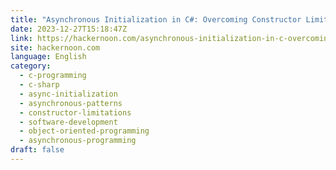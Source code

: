 ```yaml
---
title: "Asynchronous Initialization in C#: Overcoming Constructor Limitations"
date: 2023-12-27T15:18:47Z
link: https://hackernoon.com/asynchronous-initialization-in-c-overcoming-constructor-limitations?source=rss&utm_medium=RSS&utm_source=news.12bit.vn
site: hackernoon.com
language: English
category:
  - c-programming
  - c-sharp
  - async-initialization
  - asynchronous-patterns
  - constructor-limitations
  - software-development
  - object-oriented-programming
  - asynchronous-programming
draft: false
---
```

